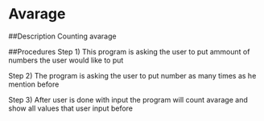 # Avarage

##Description
Counting avarage 

##Procedures
Step 1) This program is asking the user to put ammount of numbers the user would like to put

Step 2) The program is asking the user to put number as many times as he mention before

Step 3) After user is done with input the program will count avarage and show all values that user input before
